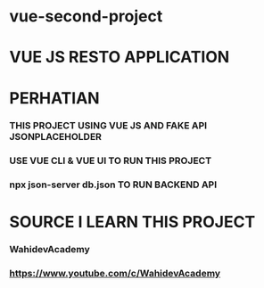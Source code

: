# vue-second-project

# VUE JS RESTO APPLICATION

# PERHATIAN
### THIS PROJECT USING VUE JS AND FAKE API JSONPLACEHOLDER
### USE VUE CLI & VUE UI TO RUN THIS PROJECT
### npx json-server db.json TO RUN BACKEND API 

# SOURCE I LEARN THIS PROJECT
### WahidevAcademy
### https://www.youtube.com/c/WahidevAcademy